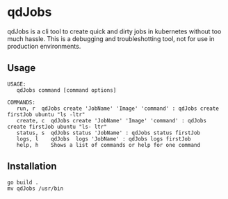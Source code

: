 # qdJobs

qdJobs is a cli tool to create quick and dirty jobs in kubernetes without too much hassle. 
This is a debugging and troubleshotting tool, not for use in production environments.
## Usage
```
USAGE:
   qdJobs command [command options]

COMMANDS:
   run, r  qdJobs create 'JobName' 'Image' 'command' : qdJobs create firstJob ubuntu "ls -ltr"
   create, c  qdJobs create 'JobName' 'Image' 'command' : qdJobs create firstJob ubuntu "ls- ltr"
   status, s  qdJobs status 'JobName' : qdJobs status firstJob
   logs, l    qdJobs  logs 'JobName' : qdJobs logs firstJob
   help, h    Shows a list of commands or help for one command
```
## Installation

``` 
go build .
mv qdJobs /usr/bin
```
